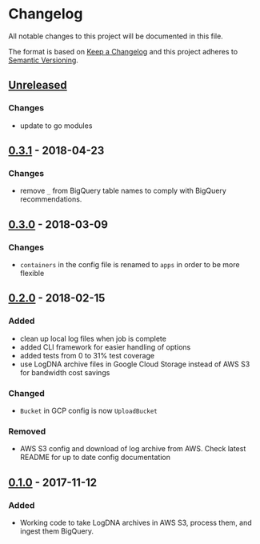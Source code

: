 # Changelog
All notable changes to this project will be documented in this file.

The format is based on [Keep a Changelog](http://keepachangelog.com/en/1.0.0/)
and this project adheres to [Semantic Versioning](http://semver.org/spec/v2.0.0.html).

## [Unreleased]
### Changes
- update to go modules 

## [0.3.1] - 2018-04-23
### Changes
- remove `_` from BigQuery table names to comply with BigQuery recommendations.

## [0.3.0] - 2018-03-09
### Changes
- `containers` in the config file is renamed to `apps` in order to be more flexible

## [0.2.0] - 2018-02-15
### Added
- clean up local log files when job is complete
- added CLI framework for easier handling of options
- added tests from 0 to 31% test coverage
- use LogDNA archive files in Google Cloud Storage instead of AWS S3 for bandwidth cost savings

### Changed
- `Bucket` in GCP config is now `UploadBucket`

### Removed
- AWS S3 config and download of log archive from AWS. Check latest README for up to date config documentation 

## [0.1.0] - 2017-11-12
### Added
- Working code to take LogDNA archives in AWS S3, process them, and ingest them BigQuery. 

[Unreleased]: https://github.com/lifechurch/dnaquery/compare/v0.3.1...HEAD
[0.3.1]: https://github.com/lifechurch/dnaquery/compare/v0.3.0...v0.3.1
[0.3.0]: https://github.com/lifechurch/dnaquery/compare/v0.2.0...v0.3.0
[0.2.0]: https://github.com/lifechurch/dnaquery/compare/v0.1.0...v0.2.0
[0.1.0]: https://github.com/lifechurch/dnaquery/compare/9bece45e6dfdb371b54a765a672429f9958bc2ca...v0.1.0
